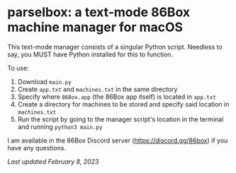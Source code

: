 # parselbox: a text-mode 86Box machine manager for macOS
This text-mode manager consists of a singular Python script.
Needless to say, you MUST have Python installed for this to function.

To use:
1. Download `main.py`
2. Create `app.txt` and `machines.txt` in the same directory
3. Specify where `86Box.app` (the 86Box app itself) is located in `app.txt`
4. Create a directory for machines to be stored and specify said location in `machines.txt`
5. Run the script by going to the manager script's location in the terminal and running `python3 main.py`

I am available in the 86Box Discord server (https://discord.gg/86box) if you have any questions.

_Last updated February 8, 2023_
